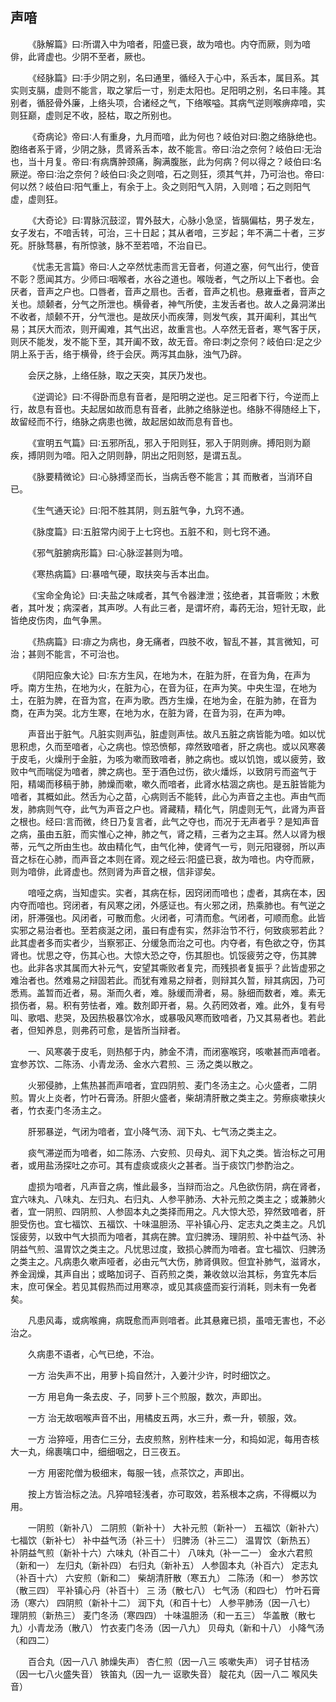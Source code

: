 ## 声喑


&emsp;&emsp;《脉解篇》曰∶所谓入中为喑者，阳盛已衰，故为喑也。内夺而厥，则为喑俳，此肾虚也。少阴不至者，厥也。

&emsp;&emsp;《经脉篇》曰∶手少阴之别，名曰通里，循经入于心中，系舌本，属目系。其实则支膈，虚则不能言，取之掌后一寸，别走太阳也。足阳明之别，名曰丰隆。其别者，循胫骨外廉，上络头项，合诸经之气，下络喉嗌。其病气逆则喉痹瘁喑，实则狂巅，虚则足不收，胫枯，取之所别也。

&emsp;&emsp;《奇病论》帝曰∶人有重身，九月而喑，此为何也？岐伯对曰∶胞之络脉绝也。胞络者系于肾，少阴之脉，贯肾系舌本，故不能言。帝曰∶治之奈何？岐伯曰∶无治也，当十月复。帝曰∶有病膺肿颈痛，胸满腹胀，此为何病？何以得之？岐伯曰∶名厥逆。帝曰∶治之奈何？岐伯曰∶灸之则喑，石之则狂，须其气并，乃可治也。帝曰∶何以然？岐伯曰∶阳气重上，有余于上。灸之则阳气入阴，入则喑；石之则阳气虚，虚则狂。

&emsp;&emsp;《大奇论》曰∶胃脉沉鼓涩，胃外鼓大，心脉小急坚，皆膈偏枯，男子发左，女子发右，不喑舌转，可治，三十日起；其从者喑，三岁起；年不满二十者，三岁死。肝脉骛暴，有所惊骇，脉不至若喑，不治自已。

&emsp;&emsp;《忧恚无言篇》帝曰∶人之卒然忧恚而言无音者，何道之塞，何气出行，使音不彰？愿闻其方。少师曰∶咽喉者，水谷之道也。喉咙者，气之所以上下者也。会厌者，音声之户也。口唇者，音声之扇也。舌者，音声之机也。悬雍垂者，音声之关也。颃颡者，分气之所泄也。横骨者，神气所使，主发舌者也。故人之鼻洞涕出不收者，颃颡不开，分气泄也。是故厌小而疾薄，则发气疾，其开阖利，其出气易；其厌大而浓，则开阖难，其气出迟，故重言也。人卒然无音者，寒气客于厌，则厌不能发，发不能下至，其开阖不致，故无音。帝曰∶刺之奈何？岐伯曰∶足之少阴上系于舌，络于横骨，终于会厌。两泻其血脉，浊气乃辟。

&emsp;&emsp;会厌之脉，上络任脉，取之天突，其厌乃发也。

&emsp;&emsp;《逆调论》曰∶不得卧而息有音者，是阳明之逆也。足三阳者下行，今逆而上行，故息有音也。夫起居如故而息有音者，此肺之络脉逆也。络脉不得随经上下，故留经而不行，络脉之病患也微，故起居如故而息有音也。

&emsp;&emsp;《宣明五气篇》曰∶五邪所乱，邪入于阳则狂，邪入于阴则痹。搏阳则为巅疾，搏阴则为喑。阳入之阴则静，阴出之阳则怒，是谓五乱。

&emsp;&emsp;《脉要精微论》曰∶心脉搏坚而长，当病舌卷不能言；其 而散者，当消环自已。

&emsp;&emsp;《生气通天论》曰∶阳不胜其阴，则五脏气争，九窍不通。

&emsp;&emsp;《脉度篇》曰∶五脏常内阅于上七窍也。五脏不和，则七窍不通。

&emsp;&emsp;《邪气脏腑病形篇》曰∶心脉涩甚则为喑。

&emsp;&emsp;《寒热病篇》曰∶暴喑气硬，取扶突与舌本出血。

&emsp;&emsp;《宝命全角论》曰∶夫盐之味咸者，其气令器津泄；弦绝者，其音嘶败；木敷者，其叶发；病深者，其声哕。人有此三者，是谓坏府，毒药无治，短针无取，此皆绝皮伤肉，血气争黑。

&emsp;&emsp;《热病篇》曰∶痱之为病也，身无痛者，四肢不收，智乱不甚，其言微知，可治；甚则不能言，不可治也。

&emsp;&emsp;《阴阳应象大论》曰∶东方生风，在地为木，在脏为肝，在音为角，在声为呼。南方生热，在地为火，在脏为心，在音为征，在声为笑。中央生湿，在地为土，在脏为脾，在音为宫，在声为歌。西方生燥，在地为金，在脏为肺，在音为商，在声为哭。北方生寒，在地为水，在脏为肾，在音为羽，在声为呻。

&emsp;&emsp;声音出于脏气。凡脏实则声弘，脏虚则声怯。故凡五脏之病皆能为喑。如以忧思积虑，久而至喑者，心之病也。惊恐愤郁，瘁然致喑者，肝之病也。或以风寒袭于皮毛，火燥刑于金脏，为咳为嗽而致喑者，肺之病也。或以饥饱，或以疲劳，致败中气而喘促为喑者，脾之病也。至于酒色过伤，欲火燔烁，以致阴亏而盗气于阳，精竭而移稿于肺，肺燥而嗽，嗽久而喑者，此肾水枯涸之病也。是五脏皆能为喑者，其概如此。然舌为心之苗，心病则舌不能转，此心为声音之主也。声由气而发，肺病则气夺，此气为声音之户也。肾藏精，精化气，阴虚则无气，此肾为声音之根也。经曰∶言而微，终日乃复言者，此气之夺也，而况于无声者乎？是知声音之病，虽由五脏，而实惟心之神，肺之气，肾之精，三者为之主耳。然人以肾为根蒂，元气之所由生也。故由精化气，由气化神，使肾气一亏，则元阳寝弱，所以声音之标在心肺，而声音之本则在肾。观之经云∶阳盛已衰，故为喑也。内夺而厥，则为喑俳，此肾虚也。然则肾为声音之根，信非谬矣。

&emsp;&emsp;喑哑之病，当知虚实。实者，其病在标，因窍闭而喑也；虚者，其病在本，因内夺而喑也。窍闭者，有风寒之闭，外感证也。有火邪之闭，热乘肺也。有气逆之闭，肝滞强也。风闭者，可散而愈。火闭者，可清而愈。气闭者，可顺而愈。此皆实邪之易治者也。至若痰涎之闭，虽曰有虚有实，然非治节不行，何致痰邪若此？此其虚者多而实者少，当察邪正、分缓急而治之可也。内夺者，有色欲之夺，伤其肾也。忧思之夺，伤其心也。大惊大恐之夺，伤其胆也。饥馁疲劳之夺，伤其脾也。此非各求其属而大补元气，安望其嘶败者复完，而残损者复振乎？此皆虚邪之难治者也。然难易之辩固若此。而犹有难易之辩者，则辩其久暂，辩其病因，乃可悉焉。盖暂而近者，易。渐而久者，难。脉缓而滑者，易。脉细而数者，难。素无损伤者，易。积有劳怯者，难。数剂即开者，易。久药罔效者，难。此外，复有号叫、歌唱、悲哭，及因热极暴饮冷水，或暴吸风寒而致喑者，乃又其易者也。若此者，但知养息，则弗药可愈，是皆所当辩者。

&emsp;&emsp;一、风寒袭于皮毛，则热郁于内，肺金不清，而闭塞喉窍，咳嗽甚而声喑者。宜参苏饮、二陈汤、小青龙汤、金水六君煎、三 汤之类以散之。

&emsp;&emsp;火邪侵肺，上焦热甚而声喑者，宜四阴煎、麦门冬汤主之。心火盛者，二阴煎。胃火上炎者，竹叶石膏汤。肝胆火盛者，柴胡清肝散之类主之。劳瘵痰嗽挟火者，竹衣麦门冬汤主之。

&emsp;&emsp;肝邪暴逆，气闭为喑者，宜小降气汤、润下丸、七气汤之类主之。

&emsp;&emsp;痰气滞逆而为喑者，如二陈汤、六安煎、贝母丸、润下丸之类。皆治标之可用者，或用盐汤探吐之亦可。其有虚痰或痰火之甚者。当于痰饮门参酌治之。

&emsp;&emsp;虚损为喑者，凡声音之病，惟此最多，当辩而治之。凡色欲伤阴，病在肾者，宜六味丸、八味丸、左归丸、右归丸、人参平肺汤、大补元煎之类主之；或兼肺火者，宜一阴煎、四阴煎、人参固本丸之类择而用之。凡大惊大恐，猝然致喑者，肝胆受伤也。宜七福饮、五福饮、十味温胆汤、平补镇心丹、定志丸之类主之。凡饥馁疲劳，以致中气大损而为喑者，其病在脾。宜归脾汤、理阴煎、补中益气汤、补阴益气煎、温胃饮之类主之。凡忧思过度，致损心脾而为喑者。宜七福饮、归脾汤之类主之。凡病患久嗽声哑者，必由元气大伤，肺肾俱败。但宜补肺气，滋肾水，养金润燥，其声自出；或略加诃子、百药煎之类，兼收敛以治其标，务宜先本后末，庶可保全。若见其假热而过用寒凉，或见其痰盛而妄行消耗，则未有一免者矣。

&emsp;&emsp;凡患风毒，或病喉痈，病既愈而声则喑者。此其悬雍已损，虽喑无害也，不必治之。

&emsp;&emsp;久病患不语者，心气已绝，不治。

&emsp;&emsp;一方 治失声不出，用萝卜捣自然汁，入姜汁少许，时时细饮之。

&emsp;&emsp;一方 用皂角一条去皮、子，同萝卜三个煎服，数次，声即出。

&emsp;&emsp;一方 治无故咽喉声音不出，用橘皮五两，水三升，煮一升，顿服，效。

&emsp;&emsp;一方 治猝哑，用杏仁三分，去皮煎熬，别杵桂末一分，和捣如泥，每用杏核大一丸，绵裹噙口中，细细咽之，日三夜五。

&emsp;&emsp;一方 用密陀僧为极细末，每服一钱，点茶饮之，声即出。

&emsp;&emsp;按上方皆治标之法。凡猝喑轻浅者，亦可取效，若系根本之病，不得概以为用。

&emsp;&emsp;一阴煎（新补八） 二阴煎（新补十） 大补元煎（新补一） 五福饮（新补六） 七福饮（新补七） 补中益气汤（补三十） 归脾汤（补三二） 温胃饮（新热五） 补阴益气煎（新补十六）六味丸（补百二十） 八味丸（补一二一） 金水六君煎（新和一） 左归丸（新补四） 右归丸（新补五） 人参固本丸（补百六） 定志丸（补百十六） 六安煎（新和二） 柴胡清肝散（寒五九） 二陈汤（和一） 参苏饮（散三四） 平补镇心丹（补百十） 三 汤（散七八） 七气汤（和四七） 竹叶石膏汤（寒六） 四阴煎（新补十二） 润下丸（和百十七） 人参平肺汤（因一八七） 理阴煎（新热三） 麦门冬汤（寒四四） 十味温胆汤（和一五三） 华盖散（散七九）小青龙汤（散八） 竹衣麦门冬汤（因一八九） 贝母丸（新和十八） 小降气汤（和四二）

&emsp;&emsp;百合丸（因一八八 肺燥失声） 杏仁煎（因一八三 咳嗽失声） 诃子甘桔汤（因一七八火盛失音） 铁笛丸（因一九一 讴歌失音） 靛花丸（因一八二 喉风失音）

